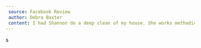 ```yaml
---
 source: Facebook Review
 author: Debra Baxter
 content: I had Shannon do a deep clean of my house. She works methodically, from one end to the other. Dusting, polishing, scrubbing, sweeping every square inch. Our house looks new again! I am going to have her back for maintenence cleaning. I highly recommend her cleaning service.
---
```


s
